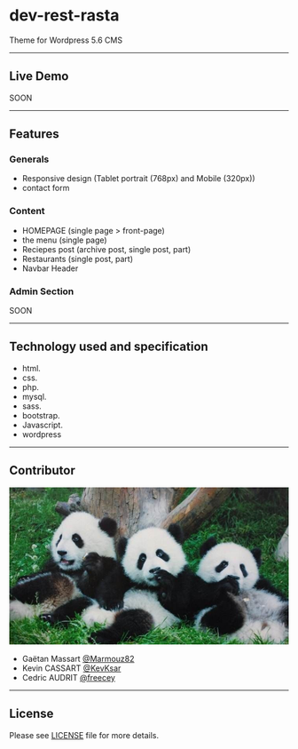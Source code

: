 # dev-rest-rasta
Theme for Wordpress 5.6 CMS

___

## Live Demo

SOON

___

## Features
### Generals
- Responsive design (Tablet portrait (768px) and Mobile (320px))
- contact form

### Content
- HOMEPAGE (single page > front-page)
- the menu (single page)
- Reciepes post (archive post, single post, part)
- Restaurants (single post, part)
- Navbar Header

### Admin Section
SOON

___


## Technology used and specification

- html.
- css.
- php.
- mysql.
- sass.
- bootstrap.
- Javascript.
- wordpress

___

## Contributor


![alt text](wp-content/themes/dev-rest-rasta/ressources/team-3p.jpg?raw=true "Team Pictures" )


* Gaëtan Massart    [@Marmouz82](https://github.com/Marmouz82)
* Kevin CASSART     [@KevKsar](https://github.com/KevKsar/)
* Cedric AUDRIT     [@freecey](https://github.com/freecey/)


___

## License
Please see [LICENSE](LICENSE) file for more details.